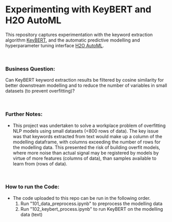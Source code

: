 # Experimenting with KeyBERT and H2O AutoML
This repository captures experimentation with the keyword extraction algorithm [KeyBERT](https://github.com/MaartenGr/KeyBERT), and the automatic predictive modelling and hyperparameter tuning interface [H2O AutoML](https://github.com/h2oai/h2o-3).

<br> 

### Business Question: 
Can KeyBERT keyword extraction results be filtered by cosine similarity for better downstream modelling and to reduce the number of variables in small datasets (to prevent overfitting)?

<br> 

### Further Notes:
* This project was undertaken to solve a workplace problem of overfitting NLP models using small datasets (<800 rows of data). The key issue was that keywords extracted from text would make up a column of the modelling dataframe, with columns exceeding the number of rows for the modelling data. This presented the risk of building overfit models, where more noise than actual signal may be registered by models by virtue of more features (columns of data), than samples available to learn from (rows of data).

<br> 

### How to run the Code:
* The code uploaded to this repo can be run in the following order.
  1. Run "101_data_preprocess.ipynb" to preprocess the modelling data
  2. Run "102_keybert_process.ipynb" to run KeyBERT on the modelling data (text)
